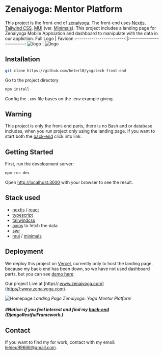 # Zenaiyoga: Mentor Platform

This project is the front-end of [zenaiyoga](https://www.zenaiyoga.com).
The front-end uses [Nextjs](https://nextjs.org/), [Tailwind CSS](https://tailwindcss.com/), [MUI](https://mui.com/) (ver. [Minimals](https://mui.com/)). This project includes a landing page for Zenaiyoga Mobile Applciation and dashboard to manipulate with the data in our appliction.
Full Logo | Favicon
:-------------------------:|:-------------------------:
![logo](https://www.zenaiyoga.com/logo/logo.svg) | ![logo](https://www.zenaiyoga.com/favicon.ico)

## Installation

```bash
git clone https://github.com/heterl0/yogitech-front-end
```

Go to the project directory

```bash
npm install
```

Config the `.env` file bases on the .env.example giving.

## Warning

This project is only the front-end parts, there is no Bash and or database includes, when you run project only using the landing page. If you want to start both the [back-end](https://gitlab.com/sep490-16-Yogitech/back-end) click into link.

## Getting Started

First, run the development server:

```bash
npm run dev
```

Open [http://localhost:3000](http://localhost:3000) with your browser to see the result.

## Stack used

- [nextjs](https://nextjs.org/) / [react](https://reactjs.org/)
- [typescript](https://www.typescriptlang.org/)
- [tailwindcss](https://tailwindcss.com/)
- [axios](https://axios-http.com/docs/intro) to fetch the data
- [swr](https://swr.vercel.app/)
- [mui](https://mui.com/) / [minimals](https://minimals.cc/)

## Deployment

We deploy this project on [Vercel](https://vercel.com/), currently only to host the landing page. because my back-end has been down, so we have not used dashboard parts, but you can see [demo here](https://youtu.be/y0Hh2Zelv5w?si=LkPJ7W8RmV91PX8u&t=773):

Our project Live at [https//:www.zenaiyoga.com](https//:www.zenaiyoga.com).

![Homepage](https://www.zenaiyoga.com/og-image.png) _Landing Page Zenaiyoga: Yoga Mentor Platform_

##### #Notice: if you feel interest and find my [back-end](https://gitlab.com/sep490-16-Zenaiyoga/back-end) (DjangoRestfulFramework.)

## Contact

If you want to find my for work, contact with my email: [lehieu99666@gmail.com](mailto:lehieu99666@gmail.com).
